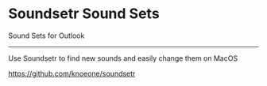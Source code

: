 # Soundsetr Sound Sets

Sound Sets for Outlook

---

Use Soundsetr to find new sounds and easily change them on MacOS

https://github.com/knoeone/soundsetr